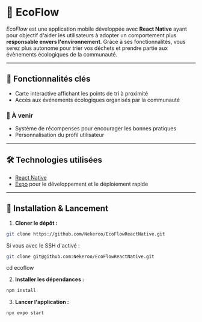 # 🌱 EcoFlow

_EcoFlow_ est une application mobile développée avec **React Native** ayant pour objectif d'aider les utilisateurs à adopter un comportement plus **responsable envers l'environnement**. Grâce à ses fonctionnalités, vous serez plus autonome pour trier vos déchets et prendre partie aux évènements écologiques de la communauté.

---

## 📱 Fonctionnalités clés

- Carte interactive affichant les points de tri à proximité
- Accès aux événements écologiques organisés par la communauté

### 🧩 À venir

- Système de récompenses pour encourager les bonnes pratiques
- Personnalisation du profil utilisateur

---

## 🛠️ Technologies utilisées

- [React Native](https://reactnative.dev/)
- [Expo](https://expo.dev/) pour le développement et le déploiement rapide

---

## 🚀 Installation & Lancement

1. **Cloner le dépôt :**

```bash
git clone https://github.com/Nekeroo/EcoFlowReactNative.git
``` 
Si vous avec le SSH d'activé :
```bash
git clone git@github.com:Nekeroo/EcoFlowReactNative.git
```
cd ecoflow

2. **Installer les dépendances :**

```bash
npm install
```

3. **Lancer l'application :**
```bash
npx expo start
```